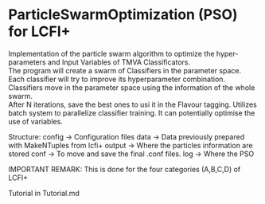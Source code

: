 # ParticleSwarmOptimization (PSO) for LCFI+

Implementation of the particle swarm algorithm to optimize the hyper-parameters and Input Variables of TMVA Classificators.  
The program will create a swarm of Classifiers in the parameter space.  
Each classifier will try to improve its hyperparameter combination.  
Classifiers move in the parameter space using the information of the whole swarm.  
After N iterations, save the best ones to usi it in the Flavour tagging.
Utilizes batch system to parallelize classifier training.
It can potentially optimise the use of variables.  

Structure:
   config -> Configuration files
   data	  -> Data	   previously prepared with MakeNTuples from lcfi+
   output -> Where the particles information are stored
   conf	  -> To move and save the final .conf files.
   log 	  -> Where the PSO


IMPORTANT REMARK: This is done for the four categories (A,B,C,D) of LCFI+



Tutorial in Tutorial.md   
